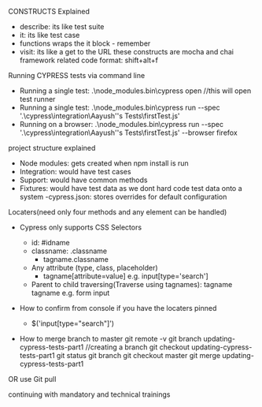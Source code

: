 
CONSTRUCTS Explained
- describe: its like test suite
- it: its like test case
- functions wraps the it block - remember
- visit: its like a get to the URL
these constructs are mocha and chai framework related
code format: shift+alt+f


Running CYPRESS tests via command line
- Running a single test: .\node_modules\.bin\cypress open  //this will open test runner 
- Running a single test: .\node_modules\.bin\cypress run --spec '.\cypress\integration\Aayush''s Tests\firstTest.js'
- Running on a browser: .\node_modules\.bin\cypress run --spec '.\cypress\integration\Aayush''s Tests\firstTest.js' --browser firefox

project structure explained
- Node modules: gets created when npm install is run
- Integration: would have test cases
- Support: would have common methods
- Fixtures: would have test data as we dont hard code test data onto a system
-cypress.json: stores overrides for default configuration
 
Locaters(need only four methods and any element can be handled)
- Cypress only supports CSS Selectors
    - id: #idname
    - classname: .classname 
        - tagname.classname
    - Any attribute (type, class, placeholder)
        - tagname[attribute=value] e.g. input[type='search']
    - Parent to child traversing(Traverse using tagnames): tagname tagname e.g. form input
- How to confirm from console if you have the locaters pinned
    - $('input[type="search"]')

- How to merge branch to master
  git remote -v
  git branch updating-cypress-tests-part1 //creating a branch
  git checkout updating-cypress-tests-part1
  git status
  git branch
  git checkout master
  git merge updating-cypress-tests-part1

OR use Git pull

   continuing with mandatory and technical trainings 